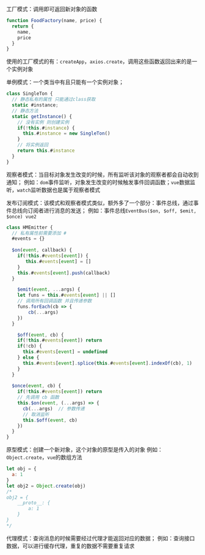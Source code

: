 工厂模式：调用即可返回新对象的函数

```javascript
function FoodFactory(name, price) {
  return {
    name,
    price
  }
}
```

使用的工厂模式的有：`createApp`，`axios.create`，调用这些函数返回出来的是一个实例对象

单例模式：一个类当中有且只能有一个实例对象；

```javascript
class SingleTon {
  // 静态私有的属性 只能通过class获取
  static #instance;  
  // 静态方法
  static getInstance() {
    // 没有实例 则创建实例
    if(!this.#instance) {
      this.#instance = new SingleTon()
    }
    // 将实例返回
    return this.#instance
  }
}
```

观察者模式：当目标对象发生改变的时候，所有监听该对象的观察者都会自动收到通知；
例如：`dom`事件监听，对象发生改变的时候触发事件回调函数；`vue`数据监听，`watch`监听数据也是属于观察者模式

发布订阅模式：该模式和观察者模式类似，额外多了一个部分：事件总线，通过事件总线向订阅者进行消息的发送；
例如：事件总线`EventBus($on, $off, $emit, $once) vue2`

```javascript
class HMEmitter {
  // 私有属性前需要添加 #
  #events = {}
  
  $on(event, callback) {
    if(!this.#events[event]) {
       this.#events[event] = []
    }
    this.#events[event].push(callback)
  }

	$emit(event, ...args) {
    let funs = this.#events[event] || []
    // 调用所有回调函数 并且传递参数
    funs.forEach(cb => {
    	cb(...args)   
    })
  }

	$off(event, cb) {
    if(!this.#events[event]) return
    if(!cb) {
      this.#events[event] = undefined
    } else {
      this.#events[event].splice(this.#events[event].indexOf(cb), 1)
    }
  }
  
  $once(event, cb) {
    if(!this.#events[event]) return
    // 先调用 cb 函数
    this.$on(event, (...args) => {
      cb(...args)  // 参数传递
      // 取消监听
      this.$off(event, cb)
    })
  }
}
```

原型模式：创建一个新对象，这个对象的原型是传入的对象
例如：`Object.create`，`vue`的数组方法

```javascript
let obj = {
  a: 1
}
let obj2 = Object.create(obj)
/*
obj2 = {
	__proto__: {
		a: 1
	}
}
*/
```

代理模式：查询消息的时候需要经过代理才能返回对应的数据；
例如：查询接口数据，可以进行缓存代理，重复的数据不需要重复请求